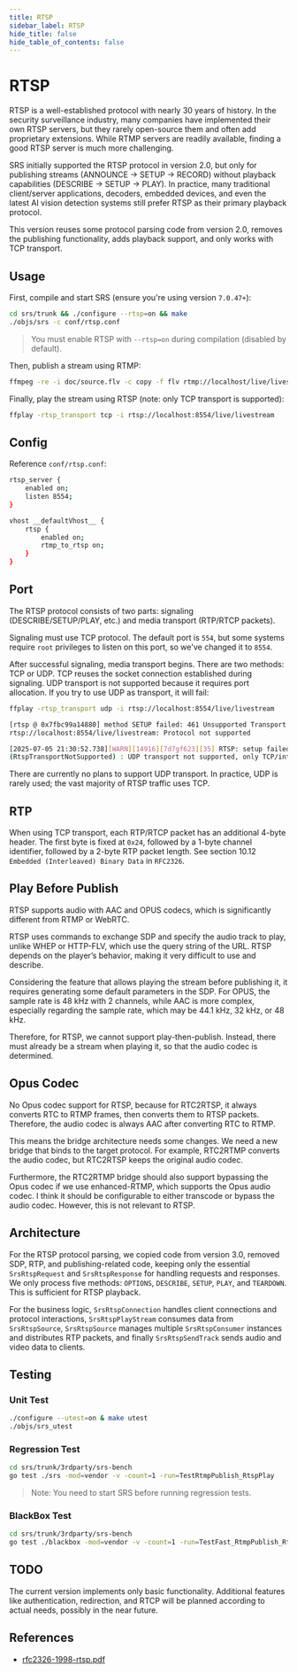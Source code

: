 ```yaml
---
title: RTSP
sidebar_label: RTSP
hide_title: false
hide_table_of_contents: false
---
```


# RTSP

RTSP is a well-established protocol with nearly 30 years of history. In the security surveillance industry, many companies have implemented their own RTSP servers, but they rarely open-source them and often add proprietary extensions. While RTMP servers are readily available, finding a good RTSP server is much more challenging.

SRS initially supported the RTSP protocol in version 2.0, but only for publishing streams (ANNOUNCE → SETUP → RECORD) without playback capabilities (DESCRIBE → SETUP → PLAY). In practice, many traditional client/server applications, decoders, embedded devices, and even the latest AI vision detection systems still prefer RTSP as their primary playback protocol.

This version reuses some protocol parsing code from version 2.0, removes the publishing functionality, adds playback support, and only works with TCP transport.

## Usage

First, compile and start SRS (ensure you're using version `7.0.47+`):

```bash
cd srs/trunk && ./configure --rtsp=on && make
./objs/srs -c conf/rtsp.conf
```
> You must enable RTSP with `--rtsp=on` during compilation (disabled by default).

Then, publish a stream using RTMP:

```bash
ffmpeg -re -i doc/source.flv -c copy -f flv rtmp://localhost/live/livestream
```

Finally, play the stream using RTSP (note: only TCP transport is supported):

```bash
ffplay -rtsp_transport tcp -i rtsp://localhost:8554/live/livestream
```

## Config

Reference `conf/rtsp.conf`:

```bash
rtsp_server {
    enabled on;
    listen 8554;
}

vhost __defaultVhost__ {
    rtsp {
        enabled on;
        rtmp_to_rtsp on;
    }
}
```

## Port

The RTSP protocol consists of two parts: signaling (DESCRIBE/SETUP/PLAY, etc.) and media transport (RTP/RTCP packets).

Signaling must use TCP protocol. The default port is `554`, but some systems require `root` privileges to listen on this port, so we've changed it to `8554`.

After successful signaling, media transport begins. There are two methods: TCP or UDP. TCP reuses the socket connection established during signaling. UDP transport is not supported because it requires port allocation. If you try to use UDP as transport, it will fail:

```bash
ffplay -rtsp_transport udp -i rtsp://localhost:8554/live/livestream

[rtsp @ 0x7fbc99a14880] method SETUP failed: 461 Unsupported Transport
rtsp://localhost:8554/live/livestream: Protocol not supported

[2025-07-05 21:30:52.738][WARN][14916][7d7gf623][35] RTSP: setup failed: code=2057
(RtspTransportNotSupported) : UDP transport not supported, only TCP/interleaved mode is supported
```

There are currently no plans to support UDP transport. In practice, UDP is rarely used; the vast majority of RTSP traffic uses TCP.

## RTP

When using TCP transport, each RTP/RTCP packet has an additional 4-byte header. The first byte is fixed at `0x24`, followed by a 1-byte channel identifier, followed by a 2-byte RTP packet length. See section 10.12 `Embedded (Interleaved) Binary Data` in `RFC2326`.

## Play Before Publish

RTSP supports audio with AAC and OPUS codecs, which is significantly different from RTMP or WebRTC.

RTSP uses commands to exchange SDP and specify the audio track to play, unlike WHEP or HTTP-FLV, which use the query string of the URL. RTSP depends on the player’s behavior, making it very difficult to use and describe.

Considering the feature that allows playing the stream before publishing it, it requires generating some default parameters in the SDP. For OPUS, the sample rate is 48 kHz with 2 channels, while AAC is more complex, especially regarding the sample rate, which may be 44.1 kHz, 32 kHz, or 48 kHz.

Therefore, for RTSP, we cannot support play-then-publish. Instead, there must already be a stream when playing it, so that the audio codec is determined.

## Opus Codec

No Opus codec support for RTSP, because for RTC2RTSP, it always converts RTC to RTMP frames, then converts them to RTSP packets. Therefore, the audio codec is always AAC after converting RTC to RTMP.

This means the bridge architecture needs some changes. We need a new bridge that binds to the target protocol. For example, RTC2RTMP converts the audio codec, but RTC2RTSP keeps the original audio codec.

Furthermore, the RTC2RTMP bridge should also support bypassing the Opus codec if we use enhanced-RTMP, which supports the Opus audio codec. I think it should be configurable to either transcode or bypass the audio codec. However, this is not relevant to RTSP.

## Architecture

For the RTSP protocol parsing, we copied code from version 3.0, removed SDP, RTP, and publishing-related code, keeping only the essential `SrsRtspRequest` and `SrsRtspResponse` for handling requests and responses. We only process five methods: `OPTIONS`, `DESCRIBE`, `SETUP`, `PLAY`, and `TEARDOWN`. This is sufficient for RTSP playback.

For the business logic, `SrsRtspConnection` handles client connections and protocol interactions, `SrsRtspPlayStream` consumes data from `SrsRtspSource`, `SrsRtspSource` manages multiple `SrsRtspConsumer` instances and distributes RTP packets, and finally `SrsRtspSendTrack` sends audio and video data to clients.

## Testing

### Unit Test

```bash
./configure --utest=on & make utest
./objs/srs_utest
```

### Regression Test

```bash
cd srs/trunk/3rdparty/srs-bench
go test ./srs -mod=vendor -v -count=1 -run=TestRtmpPublish_RtspPlay
```
> Note: You need to start SRS before running regression tests.

### BlackBox Test

```bash
cd srs/trunk/3rdparty/srs-bench
go test ./blackbox -mod=vendor -v -count=1 -run=TestFast_RtmpPublish_RtspPlay_Basic
```

## TODO

The current version implements only basic functionality. Additional features like authentication, redirection, and RTCP will be planned according to actual needs, possibly in the near future.

## References

- [rfc2326-1998-rtsp.pdf](https://ossrs.net/lts/zh-cn/assets/files/rfc2326-1998-rtsp-12b5cccfcac4f911bfab96c8f57b0bf9.pdf)